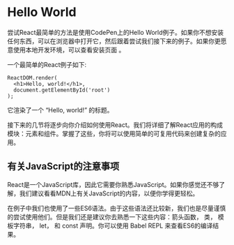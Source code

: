 # Hello World

尝试React最简单的方法是使用CodePen上的Hello World例子。如果你不想安装任何东西，可以在浏览器中打开它，然后跟着尝试我们接下来的例子。如果你更愿意使用本地开发环境，可以查看安装页面 。

一个最简单的React例子如下:

```
ReactDOM.render(
  <h1>Hello, world!</h1>,
  document.getElementById('root')
);
```
它渲染了一个 “Hello, world!” 的标题。

接下来的几节将逐步向你介绍如何使用React。我们将详细了解React应用的构成模块：元素和组件。掌握了这些，你将可以使用简单的可复用代码来创建复杂的应用。

## 有关JavaScript的注意事项

React是一个JavaScript库，因此它需要你熟悉JavaScript。如果你感觉还不够了解，我们建议看看MDN上有关JavaScript的内容，以便你学得更轻松。

在例子中我们也使用了一些ES6语法。由于这些语法还比较新，我们也是尽量谨慎的尝试使用他们。但是我们还是建议你去熟悉一下这些内容：箭头函数， 类， 模板字符串， let， 和 const 声明。你可以使用 Babel REPL 来查看ES6的编译结果。
